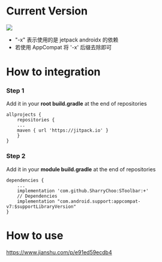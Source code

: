 # Current Version 
[![](https://jitpack.io/v/SharryChoo/SToolbar.svg)](https://jitpack.io/#SharryChoo/SToolbar)
- "-x" 表示使用的是 jetpack androidx 的依赖
- 若使用 AppCompat 将 '-x' 后缀去除即可

# How to integration
### Step 1
Add it in your **root build.gradle** at the end of repositories
```
allprojects {
    repositories {
	...
	maven { url 'https://jitpack.io' }
    }
}
```

### Step 2
Add it in your **module build.gradle** at the end of repositories
```
dependencies {
    ...
    implementation 'com.github.SharryChoo:SToolbar:+'
    // Dependencies
    implementation "com.android.support:appcompat-v7:$supportLibraryVersion"
}
```
# How to use
https://www.jianshu.com/p/e91ed59ecdb4
